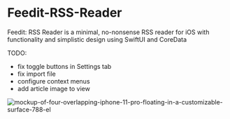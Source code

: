 # Feedit-RSS-Reader 

Feedit: RSS Reader is a minimal, no-nonsense RSS reader for iOS with functionality and simplistic design using SwiftUI and CoreData

TODO:
- fix toggle buttons in Settings tab
- fix import file
- configure context menus
- add article image to view

![mockup-of-four-overlapping-iphone-11-pro-floating-in-a-customizable-surface-788-el](https://user-images.githubusercontent.com/63733784/95786184-19fbc680-0ca5-11eb-91cd-f11ae7534d67.png)

